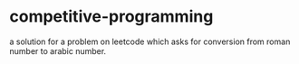 # competitive-programming
a solution for a problem on leetcode which asks for conversion from roman number to arabic number.
